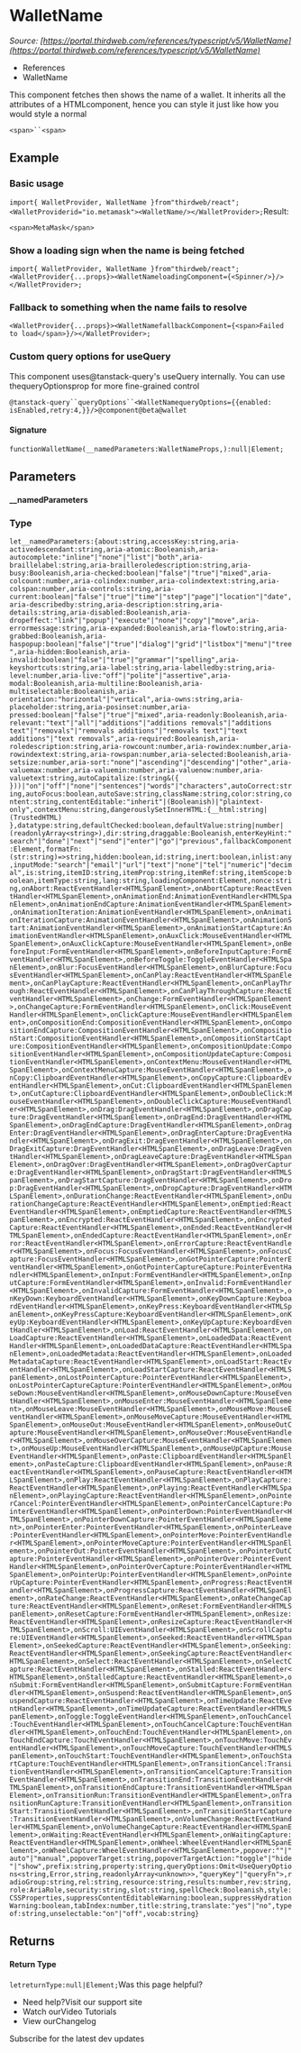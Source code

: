 # WalletName

*Source: [https://portal.thirdweb.com/references/typescript/v5/WalletName](https://portal.thirdweb.com/references/typescript/v5/WalletName)*

* References
* WalletName

This component fetches then shows the name of a wallet.
It inherits all the attributes of a HTML<span>component, hence you can style it just like how you would style a normal<span>

`<span>``<span>`
## Example

### Basic usage

`import{ WalletProvider, WalletName }from"thirdweb/react";<WalletProviderid="io.metamask"><WalletName/></WalletProvider>;`Result:

`<span>MetaMask</span>`
### Show a loading sign when the name is being fetched

`import{ WalletProvider, WalletName }from"thirdweb/react";<WalletProvider{...props}><WalletNameloadingComponent={<Spinner/>}/></WalletProvider>;`
### Fallback to something when the name fails to resolve

`<WalletProvider{...props}><WalletNamefallbackComponent={<span>Failed to load</span>}/></WalletProvider>;`
### Custom query options for useQuery

This component uses@tanstack-query's useQuery internally.
You can use thequeryOptionsprop for more fine-grained control

`@tanstack-query``queryOptions``<WalletNamequeryOptions={{enabled: isEnabled,retry:4,}}/>@component@beta@wallet`
#### Signature

`functionWalletName(__namedParameters:WalletNameProps,):null|Element;`
## Parameters

#### __namedParameters

### Type

`let__namedParameters:{about:string,accessKey:string,aria-activedescendant:string,aria-atomic:Booleanish,aria-autocomplete:"inline"|"none"|"list"|"both",aria-braillelabel:string,aria-brailleroledescription:string,aria-busy:Booleanish,aria-checked:boolean|"false"|"true"|"mixed",aria-colcount:number,aria-colindex:number,aria-colindextext:string,aria-colspan:number,aria-controls:string,aria-current:boolean|"false"|"true"|"time"|"step"|"page"|"location"|"date",aria-describedby:string,aria-description:string,aria-details:string,aria-disabled:Booleanish,aria-dropeffect:"link"|"popup"|"execute"|"none"|"copy"|"move",aria-errormessage:string,aria-expanded:Booleanish,aria-flowto:string,aria-grabbed:Booleanish,aria-haspopup:boolean|"false"|"true"|"dialog"|"grid"|"listbox"|"menu"|"tree",aria-hidden:Booleanish,aria-invalid:boolean|"false"|"true"|"grammar"|"spelling",aria-keyshortcuts:string,aria-label:string,aria-labelledby:string,aria-level:number,aria-live:"off"|"polite"|"assertive",aria-modal:Booleanish,aria-multiline:Booleanish,aria-multiselectable:Booleanish,aria-orientation:"horizontal"|"vertical",aria-owns:string,aria-placeholder:string,aria-posinset:number,aria-pressed:boolean|"false"|"true"|"mixed",aria-readonly:Booleanish,aria-relevant:"text"|"all"|"additions"|"additions removals"|"additions text"|"removals"|"removals additions"|"removals text"|"text additions"|"text removals",aria-required:Booleanish,aria-roledescription:string,aria-rowcount:number,aria-rowindex:number,aria-rowindextext:string,aria-rowspan:number,aria-selected:Booleanish,aria-setsize:number,aria-sort:"none"|"ascending"|"descending"|"other",aria-valuemax:number,aria-valuemin:number,aria-valuenow:number,aria-valuetext:string,autoCapitalize:(string&({  }))|"on"|"off"|"none"|"sentences"|"words"|"characters",autoCorrect:string,autoFocus:boolean,autoSave:string,className:string,color:string,content:string,contentEditable:"inherit"|(Booleanish)|"plaintext-only",contextMenu:string,dangerouslySetInnerHTML:{__html:string|(TrustedHTML) },datatype:string,defaultChecked:boolean,defaultValue:string|number|(readonlyArray<string>),dir:string,draggable:Booleanish,enterKeyHint:"search"|"done"|"next"|"send"|"enter"|"go"|"previous",fallbackComponent:Element,formatFn:(str:string)=>string,hidden:boolean,id:string,inert:boolean,inlist:any,inputMode:"search"|"email"|"url"|"text"|"none"|"tel"|"numeric"|"decimal",is:string,itemID:string,itemProp:string,itemRef:string,itemScope:boolean,itemType:string,lang:string,loadingComponent:Element,nonce:string,onAbort:ReactEventHandler<HTMLSpanElement>,onAbortCapture:ReactEventHandler<HTMLSpanElement>,onAnimationEnd:AnimationEventHandler<HTMLSpanElement>,onAnimationEndCapture:AnimationEventHandler<HTMLSpanElement>,onAnimationIteration:AnimationEventHandler<HTMLSpanElement>,onAnimationIterationCapture:AnimationEventHandler<HTMLSpanElement>,onAnimationStart:AnimationEventHandler<HTMLSpanElement>,onAnimationStartCapture:AnimationEventHandler<HTMLSpanElement>,onAuxClick:MouseEventHandler<HTMLSpanElement>,onAuxClickCapture:MouseEventHandler<HTMLSpanElement>,onBeforeInput:FormEventHandler<HTMLSpanElement>,onBeforeInputCapture:FormEventHandler<HTMLSpanElement>,onBeforeToggle:ToggleEventHandler<HTMLSpanElement>,onBlur:FocusEventHandler<HTMLSpanElement>,onBlurCapture:FocusEventHandler<HTMLSpanElement>,onCanPlay:ReactEventHandler<HTMLSpanElement>,onCanPlayCapture:ReactEventHandler<HTMLSpanElement>,onCanPlayThrough:ReactEventHandler<HTMLSpanElement>,onCanPlayThroughCapture:ReactEventHandler<HTMLSpanElement>,onChange:FormEventHandler<HTMLSpanElement>,onChangeCapture:FormEventHandler<HTMLSpanElement>,onClick:MouseEventHandler<HTMLSpanElement>,onClickCapture:MouseEventHandler<HTMLSpanElement>,onCompositionEnd:CompositionEventHandler<HTMLSpanElement>,onCompositionEndCapture:CompositionEventHandler<HTMLSpanElement>,onCompositionStart:CompositionEventHandler<HTMLSpanElement>,onCompositionStartCapture:CompositionEventHandler<HTMLSpanElement>,onCompositionUpdate:CompositionEventHandler<HTMLSpanElement>,onCompositionUpdateCapture:CompositionEventHandler<HTMLSpanElement>,onContextMenu:MouseEventHandler<HTMLSpanElement>,onContextMenuCapture:MouseEventHandler<HTMLSpanElement>,onCopy:ClipboardEventHandler<HTMLSpanElement>,onCopyCapture:ClipboardEventHandler<HTMLSpanElement>,onCut:ClipboardEventHandler<HTMLSpanElement>,onCutCapture:ClipboardEventHandler<HTMLSpanElement>,onDoubleClick:MouseEventHandler<HTMLSpanElement>,onDoubleClickCapture:MouseEventHandler<HTMLSpanElement>,onDrag:DragEventHandler<HTMLSpanElement>,onDragCapture:DragEventHandler<HTMLSpanElement>,onDragEnd:DragEventHandler<HTMLSpanElement>,onDragEndCapture:DragEventHandler<HTMLSpanElement>,onDragEnter:DragEventHandler<HTMLSpanElement>,onDragEnterCapture:DragEventHandler<HTMLSpanElement>,onDragExit:DragEventHandler<HTMLSpanElement>,onDragExitCapture:DragEventHandler<HTMLSpanElement>,onDragLeave:DragEventHandler<HTMLSpanElement>,onDragLeaveCapture:DragEventHandler<HTMLSpanElement>,onDragOver:DragEventHandler<HTMLSpanElement>,onDragOverCapture:DragEventHandler<HTMLSpanElement>,onDragStart:DragEventHandler<HTMLSpanElement>,onDragStartCapture:DragEventHandler<HTMLSpanElement>,onDrop:DragEventHandler<HTMLSpanElement>,onDropCapture:DragEventHandler<HTMLSpanElement>,onDurationChange:ReactEventHandler<HTMLSpanElement>,onDurationChangeCapture:ReactEventHandler<HTMLSpanElement>,onEmptied:ReactEventHandler<HTMLSpanElement>,onEmptiedCapture:ReactEventHandler<HTMLSpanElement>,onEncrypted:ReactEventHandler<HTMLSpanElement>,onEncryptedCapture:ReactEventHandler<HTMLSpanElement>,onEnded:ReactEventHandler<HTMLSpanElement>,onEndedCapture:ReactEventHandler<HTMLSpanElement>,onError:ReactEventHandler<HTMLSpanElement>,onErrorCapture:ReactEventHandler<HTMLSpanElement>,onFocus:FocusEventHandler<HTMLSpanElement>,onFocusCapture:FocusEventHandler<HTMLSpanElement>,onGotPointerCapture:PointerEventHandler<HTMLSpanElement>,onGotPointerCaptureCapture:PointerEventHandler<HTMLSpanElement>,onInput:FormEventHandler<HTMLSpanElement>,onInputCapture:FormEventHandler<HTMLSpanElement>,onInvalid:FormEventHandler<HTMLSpanElement>,onInvalidCapture:FormEventHandler<HTMLSpanElement>,onKeyDown:KeyboardEventHandler<HTMLSpanElement>,onKeyDownCapture:KeyboardEventHandler<HTMLSpanElement>,onKeyPress:KeyboardEventHandler<HTMLSpanElement>,onKeyPressCapture:KeyboardEventHandler<HTMLSpanElement>,onKeyUp:KeyboardEventHandler<HTMLSpanElement>,onKeyUpCapture:KeyboardEventHandler<HTMLSpanElement>,onLoad:ReactEventHandler<HTMLSpanElement>,onLoadCapture:ReactEventHandler<HTMLSpanElement>,onLoadedData:ReactEventHandler<HTMLSpanElement>,onLoadedDataCapture:ReactEventHandler<HTMLSpanElement>,onLoadedMetadata:ReactEventHandler<HTMLSpanElement>,onLoadedMetadataCapture:ReactEventHandler<HTMLSpanElement>,onLoadStart:ReactEventHandler<HTMLSpanElement>,onLoadStartCapture:ReactEventHandler<HTMLSpanElement>,onLostPointerCapture:PointerEventHandler<HTMLSpanElement>,onLostPointerCaptureCapture:PointerEventHandler<HTMLSpanElement>,onMouseDown:MouseEventHandler<HTMLSpanElement>,onMouseDownCapture:MouseEventHandler<HTMLSpanElement>,onMouseEnter:MouseEventHandler<HTMLSpanElement>,onMouseLeave:MouseEventHandler<HTMLSpanElement>,onMouseMove:MouseEventHandler<HTMLSpanElement>,onMouseMoveCapture:MouseEventHandler<HTMLSpanElement>,onMouseOut:MouseEventHandler<HTMLSpanElement>,onMouseOutCapture:MouseEventHandler<HTMLSpanElement>,onMouseOver:MouseEventHandler<HTMLSpanElement>,onMouseOverCapture:MouseEventHandler<HTMLSpanElement>,onMouseUp:MouseEventHandler<HTMLSpanElement>,onMouseUpCapture:MouseEventHandler<HTMLSpanElement>,onPaste:ClipboardEventHandler<HTMLSpanElement>,onPasteCapture:ClipboardEventHandler<HTMLSpanElement>,onPause:ReactEventHandler<HTMLSpanElement>,onPauseCapture:ReactEventHandler<HTMLSpanElement>,onPlay:ReactEventHandler<HTMLSpanElement>,onPlayCapture:ReactEventHandler<HTMLSpanElement>,onPlaying:ReactEventHandler<HTMLSpanElement>,onPlayingCapture:ReactEventHandler<HTMLSpanElement>,onPointerCancel:PointerEventHandler<HTMLSpanElement>,onPointerCancelCapture:PointerEventHandler<HTMLSpanElement>,onPointerDown:PointerEventHandler<HTMLSpanElement>,onPointerDownCapture:PointerEventHandler<HTMLSpanElement>,onPointerEnter:PointerEventHandler<HTMLSpanElement>,onPointerLeave:PointerEventHandler<HTMLSpanElement>,onPointerMove:PointerEventHandler<HTMLSpanElement>,onPointerMoveCapture:PointerEventHandler<HTMLSpanElement>,onPointerOut:PointerEventHandler<HTMLSpanElement>,onPointerOutCapture:PointerEventHandler<HTMLSpanElement>,onPointerOver:PointerEventHandler<HTMLSpanElement>,onPointerOverCapture:PointerEventHandler<HTMLSpanElement>,onPointerUp:PointerEventHandler<HTMLSpanElement>,onPointerUpCapture:PointerEventHandler<HTMLSpanElement>,onProgress:ReactEventHandler<HTMLSpanElement>,onProgressCapture:ReactEventHandler<HTMLSpanElement>,onRateChange:ReactEventHandler<HTMLSpanElement>,onRateChangeCapture:ReactEventHandler<HTMLSpanElement>,onReset:FormEventHandler<HTMLSpanElement>,onResetCapture:FormEventHandler<HTMLSpanElement>,onResize:ReactEventHandler<HTMLSpanElement>,onResizeCapture:ReactEventHandler<HTMLSpanElement>,onScroll:UIEventHandler<HTMLSpanElement>,onScrollCapture:UIEventHandler<HTMLSpanElement>,onSeeked:ReactEventHandler<HTMLSpanElement>,onSeekedCapture:ReactEventHandler<HTMLSpanElement>,onSeeking:ReactEventHandler<HTMLSpanElement>,onSeekingCapture:ReactEventHandler<HTMLSpanElement>,onSelect:ReactEventHandler<HTMLSpanElement>,onSelectCapture:ReactEventHandler<HTMLSpanElement>,onStalled:ReactEventHandler<HTMLSpanElement>,onStalledCapture:ReactEventHandler<HTMLSpanElement>,onSubmit:FormEventHandler<HTMLSpanElement>,onSubmitCapture:FormEventHandler<HTMLSpanElement>,onSuspend:ReactEventHandler<HTMLSpanElement>,onSuspendCapture:ReactEventHandler<HTMLSpanElement>,onTimeUpdate:ReactEventHandler<HTMLSpanElement>,onTimeUpdateCapture:ReactEventHandler<HTMLSpanElement>,onToggle:ToggleEventHandler<HTMLSpanElement>,onTouchCancel:TouchEventHandler<HTMLSpanElement>,onTouchCancelCapture:TouchEventHandler<HTMLSpanElement>,onTouchEnd:TouchEventHandler<HTMLSpanElement>,onTouchEndCapture:TouchEventHandler<HTMLSpanElement>,onTouchMove:TouchEventHandler<HTMLSpanElement>,onTouchMoveCapture:TouchEventHandler<HTMLSpanElement>,onTouchStart:TouchEventHandler<HTMLSpanElement>,onTouchStartCapture:TouchEventHandler<HTMLSpanElement>,onTransitionCancel:TransitionEventHandler<HTMLSpanElement>,onTransitionCancelCapture:TransitionEventHandler<HTMLSpanElement>,onTransitionEnd:TransitionEventHandler<HTMLSpanElement>,onTransitionEndCapture:TransitionEventHandler<HTMLSpanElement>,onTransitionRun:TransitionEventHandler<HTMLSpanElement>,onTransitionRunCapture:TransitionEventHandler<HTMLSpanElement>,onTransitionStart:TransitionEventHandler<HTMLSpanElement>,onTransitionStartCapture:TransitionEventHandler<HTMLSpanElement>,onVolumeChange:ReactEventHandler<HTMLSpanElement>,onVolumeChangeCapture:ReactEventHandler<HTMLSpanElement>,onWaiting:ReactEventHandler<HTMLSpanElement>,onWaitingCapture:ReactEventHandler<HTMLSpanElement>,onWheel:WheelEventHandler<HTMLSpanElement>,onWheelCapture:WheelEventHandler<HTMLSpanElement>,popover:""|"auto"|"manual",popoverTarget:string,popoverTargetAction:"toggle"|"hide"|"show",prefix:string,property:string,queryOptions:Omit<UseQueryOptions<string,Error,string,readonlyArray<unknown>>,"queryKey"|"queryFn">,radioGroup:string,rel:string,resource:string,results:number,rev:string,role:AriaRole,security:string,slot:string,spellCheck:Booleanish,style:CSSProperties,suppressContentEditableWarning:boolean,suppressHydrationWarning:boolean,tabIndex:number,title:string,translate:"yes"|"no",typeof:string,unselectable:"on"|"off",vocab:string}`
## Returns

#### Return Type

`letreturnType:null|Element;`Was this page helpful?

* Need help?Visit our support site
* Watch ourVideo Tutorials
* View ourChangelog

Subscribe for the latest dev updates

